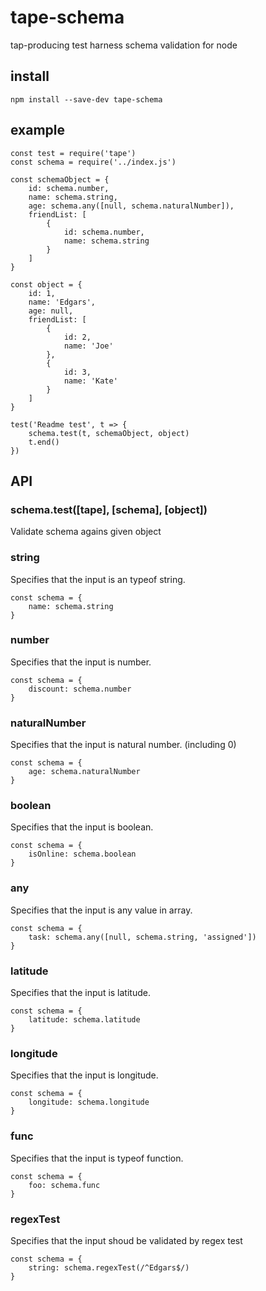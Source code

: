 # tape-schema
tap-producing test harness schema validation for node

## install
```
npm install --save-dev tape-schema
```

## example
```JS
const test = require('tape')
const schema = require('../index.js')

const schemaObject = {
	id: schema.number,
	name: schema.string,
	age: schema.any([null, schema.naturalNumber]),
	friendList: [
		{
			id: schema.number,
			name: schema.string
		}
	]
}

const object = {
	id: 1,
	name: 'Edgars',
	age: null,
	friendList: [
		{
			id: 2,
			name: 'Joe'
		},
		{
			id: 3,
			name: 'Kate'
		}
	]
}

test('Readme test', t => {
	schema.test(t, schemaObject, object)
	t.end()
})
```

## API

### schema.test([tape], [schema], [object])
Validate schema agains given object

### string
Specifies that the input is an typeof string.
```JS
const schema = {
 	name: schema.string
}
```

### number
Specifies that the input is number.
```JS
const schema = {
 	discount: schema.number
}
```

### naturalNumber
Specifies that the input is natural number. (including 0)
```JS
const schema = {
 	age: schema.naturalNumber
}
```

### boolean
Specifies that the input is boolean.
```JS
const schema = {
 	isOnline: schema.boolean
}
```

### any
Specifies that the input is any value in array.
```JS
const schema = {
 	task: schema.any([null, schema.string, 'assigned'])
}
```

### latitude
Specifies that the input is latitude.
```JS
const schema = {
 	latitude: schema.latitude
}
```

### longitude
Specifies that the input is longitude.
```JS
const schema = {
 	longitude: schema.longitude
}
```

### func
Specifies that the input is typeof function.
```JS
const schema = {
 	foo: schema.func
}
```

### regexTest
Specifies that the input shoud be validated by regex test
```JS
const schema = {
 	string: schema.regexTest(/^Edgars$/)
}
```
